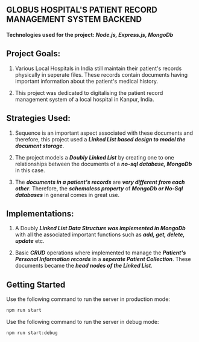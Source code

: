 ## GLOBUS HOSPITAL'S PATIENT RECORD MANAGEMENT SYSTEM BACKEND

#### Technologies used for the project: <em>Node.js, Express.js, MongoDb</em>

## Project Goals:

1. Various Local Hospitals in India still maintain their patient's records physically in seperate files. These records contain documents having important information about the patient's medical history.

2. This project was dedicated to digitalising the patient record management system of a local hospital in Kanpur, India.

## Strategies Used:

1. Sequence is an important aspect associated with these documents and therefore, this project used a ***Linked List based design to model the document storage***.

2. The project models a ***Doubly Linked List*** by creating one to one relationships between the documents of a ***no-sql database, MongoDb*** in this case.

3. The ***documents in a patient's records*** are ***very different from each other***. Therefore, the ***schemaless property*** of ***MongoDb or No-Sql databases*** in general comes in great use.

## Implementations:

1. A Doubly ***Linked List Data Structure was implemented in MongoDb*** with all the associated important functions such as ***add, get, delete, update*** etc.

2. Basic ***CRUD*** operations where implemented to manage the ***Patient's Personal Information records*** in a ***seperate Patient Collection***. These documents became the ***head nodes of the Linked List***.

## Getting Started

Use the following command to run the server in production mode:

```bash
npm run start
```

Use the following command to run the server in debug mode:

```bash
npm run start:debug
```
